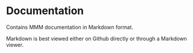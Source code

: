 # Documentation
Contains MMM documentation in Markdown format. 

Markdown is best viewed either on Github directly or through a Markdown viewer.

